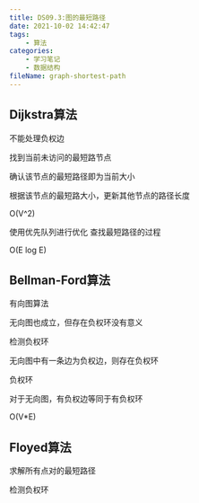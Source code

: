 ```yaml
---
title: DS09.3:图的最短路径
date: 2021-10-02 14:42:47
tags:
    - 算法
categories:
    - 学习笔记
	- 数据结构
fileName: graph-shortest-path
---
```


## Dijkstra算法

不能处理负权边



找到当前未访问的最短路节点

确认该节点的最短路径即为当前大小

根据该节点的最短路大小，更新其他节点的路径长度



O(V^2)



使用优先队列进行优化 查找最短路径的过程

O(E log E)



## Bellman-Ford算法

有向图算法

无向图也成立，但存在负权环没有意义



检测负权环



无向图中有一条边为负权边，则存在负权环



负权环

对于无向图，有负权边等同于有负权环



O(V*E)



## Floyed算法

求解所有点对的最短路径

检测负权环
